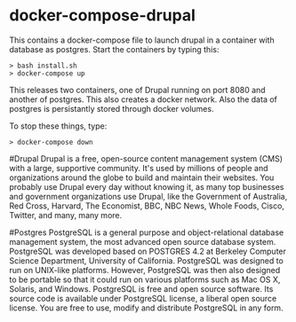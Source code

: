 # docker-compose-drupal
This contains a docker-compose file to launch drupal in a container with database as postgres.
Start the containers by typing this:
	
	> bash install.sh
	> docker-compose up

This releases two containers, one of Drupal running on port 8080 and another of postgres. This also creates a docker network. Also the data of postgres is persistantly stored through docker volumes.


To stop these things, type:
	
	> docker-compose down

#Drupal
Drupal is a free, open-source content management system (CMS) with a large, supportive community. It's used by millions of people and organizations around the globe to build and maintain their websites. You probably use Drupal every day without knowing it, as many top businesses and government organizations use Drupal, like the Government of Australia, Red Cross, Harvard, The Economist, BBC, NBC News, Whole Foods, Cisco, Twitter, and many, many more.

#Postgres
PostgreSQL is a general purpose and object-relational database management system, the most advanced open source database system. PostgreSQL was developed based on POSTGRES 4.2 at Berkeley Computer Science Department, University of California.
PostgreSQL was designed to run on UNIX-like platforms. However, PostgreSQL was then also designed to be portable so that it could run on various platforms such as Mac OS X, Solaris, and Windows.
PostgreSQL is free and open source software. Its source code is available under PostgreSQL license, a liberal open source license. You are free to use, modify and distribute PostgreSQL in any form.


